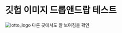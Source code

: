 # 깃헙 이미지 드롭앤드랍 테스트
![lotto_logo](https://user-images.githubusercontent.com/70330124/158827336-444de892-f1a3-4817-a77c-4e2866bbd126.jpg)
다른 곳에서도 잘 보여짐을 확인

<!--stackedit_data:
eyJoaXN0b3J5IjpbMTAzODE2MzY0MF19
-->